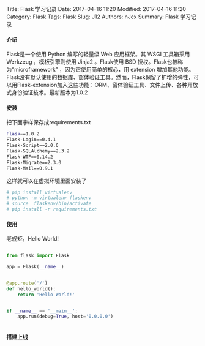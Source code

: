 Title: Flask 学习记录
Date: 2017-04-16 11:20
Modified: 2017-04-16 11:20
Category: Flask
Tags: Flask
Slug: J12
Authors: nJcx
Summary: Flask 学习记录

#### 介绍
Flask是一个使用 Python 编写的轻量级 Web 应用框架。其 WSGI 工具箱采用Werkzeug ，模板引擎则使用 Jinja2 。Flask使用 BSD 授权。Flask也被称为“microframework” ，因为它使用简单的核心，用 extension 增加其他功能。Flask没有默认使用的数据库、窗体验证工具。然而，Flask保留了扩增的弹性，可以用Flask-extension加入这些功能：ORM、窗体验证工具、文件上传、各种开放式身份验证技术。最新版本为1.0.2

#### 安装

把下面字样保存成requirements.txt

```bash
Flask==1.0.2
Flask-Login==0.4.1
Flask-Script==2.0.6
Flask-SQLAlchemy==2.3.2
Flask-WTF==0.14.2
Flask-Migrate==2.3.0
Flask-Mail==0.9.1
```
这样就可以在虚拟环境里面安装了

```bash
# pip install virtualenv
# python -m virtualenv flaskenv
# source  flaskenv/bin/activate
# pip install -r requirements.txt
```

#### 使用

老规矩，Hello World!

```python

from flask import Flask

app = Flask(__name__)


@app.route('/')
def hello_world():
    return 'Hello World!'


if __name__ == '__main__':
    app.run(debug=True, host='0.0.0.0')
    
```

#### 搭建上线



